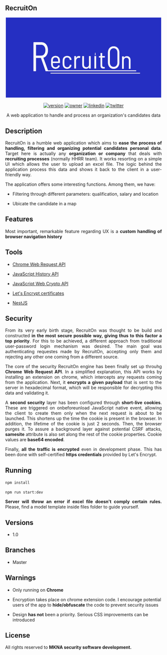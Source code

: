 ## RecruitOn 

<p align="center">
  <img src="https://github.com/ims-opensolutions/space-frog-recruit-on-app/blob/master/logo/Recruit0n_big.jpg" width=500 alt="RecruitOn Logo" />
</p>

<p align="center">  
  <a href="" target="_blank"><img alt="version" src="https://img.shields.io/badge/version-1.0-brightgreen.svg?style=flat" /></a>
  <a href="" target="_blank"><img alt="owner" src="https://img.shields.io/badge/owner-MKNA--dev-127ab5.svg?style=flat" /></a>
  <a href="https://www.linkedin.com/in/iv%C3%A1n-miranda-stavenuiter-b40412b7/" target="_blank"><img alt="linkedin" src="https://img.shields.io/badge/social-LinkedIn-106494.svg?style=flat" /></a>
  <a href="https://twitter.com/im_stavenuiter" target="_blank"><img alt="twitter" src="https://img.shields.io/twitter/follow/im_stavenuiter.svg?style=social&label=Follow" /></a>
</p>

<p align="center">A web application to handle and process an organization's candidates data</p>

## Description

<p align="justify">RecruitOn is a humble web application which aims to <b>ease the process of handling, filtering and organizing potential candidates personal data</b>. Target here is actually any <b>organization or company</b> that deals with <b>recruiting processes</b> (normally HHRR team). It works resorting on a simple UI which allows the user to upload an excel file. The logic behind the application process this data and shows it back to the client in a user-friendly way. </p>

<p align="justify">The application offers some interesting functions. Among them, we have:</p>

* <p>Filtering through different parameters: qualification, salary and location</p>
* <p>Ubicate the candidate in a map</p>

## Features

<p align="justify">Most important, remarkable feature regarding UX is a <b>custom handling of browser navigation history</b></p>

## Tools

* <p><a href="https://developer.chrome.com/docs/extensions/reference/webRequest/">Chrome Web Request API</a></p>
* <p><a href="https://developer.mozilla.org/es/docs/Web/API/History" target="_blank">JavaScript History API</a></p>
* <p><a href="https://developer.mozilla.org/es/docs/Web/API/Web_Crypto_API" target="_blank">JavaScript Web Crypto API</a></p>
* <p><a href="https://letsencrypt.org/docs/certificates-for-localhost/" target="_blank">Let's Encrypt certificates</a></p>
* <p><a href="https://nestjs.com/" target="_blank">NestJS</a></p>

## Security

<p align="justify">From its very early birth stage, RecruitOn was thought to be build and constructed <b>in the most secure possible way, giving thus to this factor a top priority</b>. For this to be achieved, a different approach from traditional user-password login mechanism was desired. The main goal was authenticating requestes made by RecruitOn, accepting only them and rejecting any other one coming from a different source.</p>

<p align="justify">The core of the security RecruitOn engine has been finally set up throuhg <b>Chrome Web Request API</b>. In a simplified explanation, this API works by installing an extension on chrome, which intercepts any requests coming from the application. Next, it <b>encrypts a given payload</b> that is sent to the server in hexadecimal format, which will be responsible for decrypting this data and validating it.</p>

<p align="justify">A <b>second security</b> layer has been configured through <b>short-live cookies</b>. These are triggered on onbeforeunload JavaScript native event, allowing the client to create them only when the next request is about to be launched. This shortens up the time the cookie is present in the browser. In addition, the lifetime of the cookie is just 2 seconds. Then, the browser purges it. To assure a background layer against potential CSRF attacks, <b>samesite</b> attribute is also set along the rest of the cookie properties. Cookie values are <b>base64 encoded</b>.</p>

<p align="justify">Finally, <b>all the traffic is encrypted</b> even in development phase. This has been done with self-certified <b>https credentials</b> provided by Let's Encrypt.</p>

## Running

<p><code>npm install</code></p>
<p><code>npm run start:dev</code></p>

<p align="justify"><b>Server will throw an error if excel file doesn't comply certain rules.</b> Please, find a model template inside files folder to guide yourself.</p>

## Versions

* <p>1.0</p>

## Branches 

* <p>Master</p>

## Warnings

* <p>Only running on <b>Chrome</b></p>
* <p>Encryption takes place on chrome extension code. I encourage potential users of the app to <b>hide/obfuscate</b> the code to prevent security issues</p>
* <p>Design <b>has not</b> been a priority. Serious CSS improvements can be introduced</p>

## License

<p align="justify">All rights reserved to <b>MKNA security software development<b>.</p>


